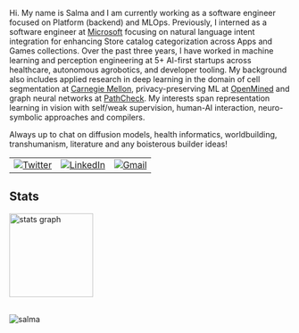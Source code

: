 Hi. My name is Salma and I am currently working as a software engineer focused on Platform (backend) and MLOps. Previously, I interned as a software engineer at [Microsoft](https://apps.microsoft.com/home) focusing on natural language intent integration for enhancing Store catalog categorization across Apps and Games collections. Over the past three years, I have worked in machine learning and perception engineering at 5+ AI-first startups across healthcare, autonomous agrobotics, and developer tooling. My background also includes applied research in deep learning in the domain of cell segmentation at [Carnegie Mellon](https://xulabs.github.io/), privacy-preserving ML at [OpenMined](https://openmined.org/) and graph neural networks at [PathCheck](https://www.pathcheck.org/). My interests span representation learning in vision with self/weak supervision, human-AI interaction, neuro-symbolic approaches and compilers.

Always up to chat on diffusion models, health informatics, worldbuilding, transhumanism, literature and any boisterous builder ideas!

<table>
  <tr>
    <td><a href="https://twitter.com/IdealisticINTJ"><img src="https://img.shields.io/twitter/follow/IdealisticINTJ?label=Twitter&style=social" alt="Twitter"></a</td>
      <td><a href="https://www.linkedin.com/in/IdealisticINTJ"><img src="https://img.shields.io/badge/LinkedIn--_.svg?style=social&logo=linkedin" alt="LinkedIn"></a></td>
      <td><a href="mailto:salmasaa02@gmail.com"><img src="https://img.shields.io/badge/Gmail--_.svg?style=social&logo=gmail" alt="Gmail"></a></td>
  </tr>
</table>
 
## Stats

<div align="left">
  <img src="https://github-readme-stats.vercel.app/api?username=idealisticintj&hide_title=false&hide_rank=false&show_icons=true&include_all_commits=true&count_private=true&disable_animations=false&theme=transparent&locale=en&hide_border=false" height="150" alt="stats graph"  />
</div>


<br>
<p> <img src="https://komarev.com/ghpvc/?username=idealisticintj&color=0759EA" alt="salma" /> </p>


                                                                                              
<!--
**IdealisticINTJ/IdealisticINTJ** is a ✨ _special_ ✨ repository because its `README.md` (this file) appears on your GitHub profile.
